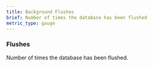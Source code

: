 ```yaml
---
title: Background Flushes
brief: Number of times the database has been flushed
metric_type: gauge
---
```


### Flushes

Number of times the database has been flushed.
